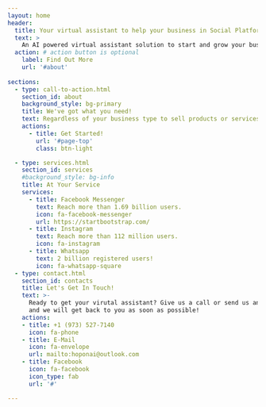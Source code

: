 ```yaml
---
layout: home
header:
  title: Your virtual assistant to help your business in Social Platforms.
  text: >
    An AI powered virtual assistant solution to start and grow your business using Facebook Messenger, Instagram and Whatsapp for Business for small and medium business!
  action: # action button is optional
    label: Find Out More
    url: '#about'
    
sections:
  - type: call-to-action.html
    section_id: about
    background_style: bg-primary
    title: We've got what you need!
    text: Regardless of your business type to sell products or services, your virtual assistant has the skills and capabilities to automate your customer interaction 24/7.
    actions:
      - title: Get Started!
        url: '#page-top'
        class: btn-light

  - type: services.html
    section_id: services
    #background_style: bg-info
    title: At Your Service
    services:
      - title: Facebook Messenger
        text: Reach more than 1.69 billion users.
        icon: fa-facebook-messenger
        url: https://startbootstrap.com/
      - title: Instagram
        text: Reach more than 112 million users.
        icon: fa-instagram
      - title: Whatsapp
        text: 2 billion registered users!
        icon: fa-whatsapp-square 
  - type: contact.html
    section_id: contacts
    title: Let's Get In Touch!
    text: >-
      Ready to get your virutal assistant? Give us a call or send us an email
      and we will get back to you as soon as possible!
    actions:
    - title: +1 (973) 527-7140
      icon: fa-phone
    - title: E-Mail
      icon: fa-envelope
      url: mailto:hoponai@outlook.com  
    - title: Facebook
      icon: fa-facebook
      icon_type: fab
      url: '#'

---
```

